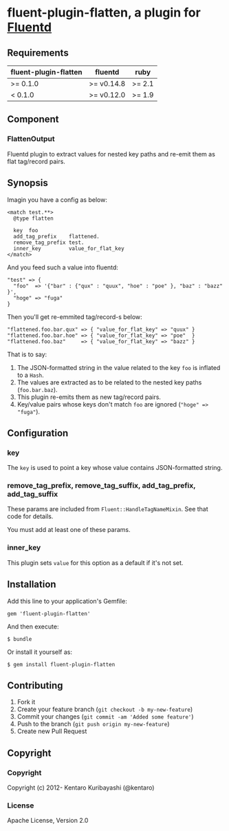 # fluent-plugin-flatten, a plugin for [Fluentd](http://fluentd.org)

## Requirements

| fluent-plugin-flatten | fluentd    | ruby   |
|-----------------------|------------|--------|
| >= 0.1.0              | >= v0.14.8 | >= 2.1 |
| < 0.1.0               | >= v0.12.0 | >= 1.9 |

## Component

### FlattenOutput

Fluentd plugin to extract values for nested key paths and re-emit them as flat tag/record pairs.

## Synopsis

Imagin you have a config as below:

```
<match test.**>
  @type flatten

  key  foo
  add_tag_prefix    flattened.
  remove_tag_prefix test.
  inner_key         value_for_flat_key
</match>
```

And you feed such a value into fluentd:

```
"test" => {
  "foo"  => '{"bar" : {"qux" : "quux", "hoe" : "poe" }, "baz" : "bazz" }',
  "hoge" => "fuga"
}
```

Then you'll get re-emmited tag/record-s below:

```
"flattened.foo.bar.qux" => { "value_for_flat_key" => "quux" }
"flattened.foo.bar.hoe" => { "value_for_flat_key" => "poe"  }
"flattened.foo.baz"     => { "value_for_flat_key" => "bazz" }
```

That is to say:

  1. The JSON-formatted string in the value related to the key `foo` is inflated to a `Hash`.
  2. The values are extracted as to be related to the nested key paths (`foo.bar.baz`).
  3. This plugin re-emits them as new tag/record pairs.
  4. Key/value pairs whose keys don't match `foo` are ignored (`"hoge" => "fuga"`).

## Configuration

### key

The `key` is used to point a key whose value contains JSON-formatted
string.

### remove_tag_prefix, remove_tag_suffix, add_tag_prefix, add_tag_suffix

These params are included from `Fluent::HandleTagNameMixin`. See that code for details.

You must add at least one of these params.

### inner_key

This plugin sets `value` for this option as a default if it's not set.

## Installation

Add this line to your application's Gemfile:

    gem 'fluent-plugin-flatten'

And then execute:

    $ bundle

Or install it yourself as:

    $ gem install fluent-plugin-flatten

## Contributing

1. Fork it
2. Create your feature branch (`git checkout -b my-new-feature`)
3. Commit your changes (`git commit -am 'Added some feature'`)
4. Push to the branch (`git push origin my-new-feature`)
5. Create new Pull Request

## Copyright

### Copyright

Copyright (c) 2012- Kentaro Kuribayashi (@kentaro)

### License

Apache License, Version 2.0
